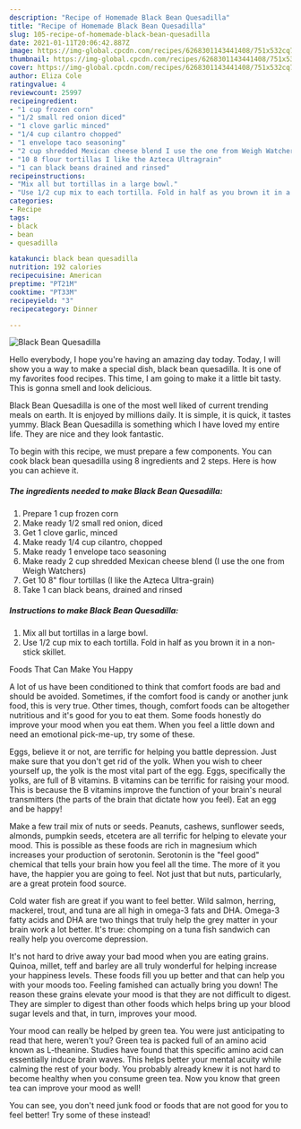 ```yaml
---
description: "Recipe of Homemade Black Bean Quesadilla"
title: "Recipe of Homemade Black Bean Quesadilla"
slug: 105-recipe-of-homemade-black-bean-quesadilla
date: 2021-01-11T20:06:42.887Z
image: https://img-global.cpcdn.com/recipes/6268301143441408/751x532cq70/black-bean-quesadilla-recipe-main-photo.jpg
thumbnail: https://img-global.cpcdn.com/recipes/6268301143441408/751x532cq70/black-bean-quesadilla-recipe-main-photo.jpg
cover: https://img-global.cpcdn.com/recipes/6268301143441408/751x532cq70/black-bean-quesadilla-recipe-main-photo.jpg
author: Eliza Cole
ratingvalue: 4
reviewcount: 25997
recipeingredient:
- "1 cup frozen corn"
- "1/2 small red onion diced"
- "1 clove garlic minced"
- "1/4 cup cilantro chopped"
- "1 envelope taco seasoning"
- "2 cup shredded Mexican cheese blend I use the one from Weigh Watchers"
- "10 8 flour tortillas I like the Azteca Ultragrain"
- "1 can black beans drained and rinsed"
recipeinstructions:
- "Mix all but tortillas in a large bowl."
- "Use 1/2 cup mix to each tortilla. Fold in half as you brown it in a non-stick skillet."
categories:
- Recipe
tags:
- black
- bean
- quesadilla

katakunci: black bean quesadilla 
nutrition: 192 calories
recipecuisine: American
preptime: "PT21M"
cooktime: "PT33M"
recipeyield: "3"
recipecategory: Dinner

---
```



![Black Bean Quesadilla](https://img-global.cpcdn.com/recipes/6268301143441408/751x532cq70/black-bean-quesadilla-recipe-main-photo.jpg)

Hello everybody, I hope you're having an amazing day today. Today, I will show you a way to make a special dish, black bean quesadilla. It is one of my favorites food recipes. This time, I am going to make it a little bit tasty. This is gonna smell and look delicious.



Black Bean Quesadilla is one of the most well liked of current trending meals on earth. It is enjoyed by millions daily. It is simple, it is quick, it tastes yummy. Black Bean Quesadilla is something which I have loved my entire life. They are nice and they look fantastic.


To begin with this recipe, we must prepare a few components. You can cook black bean quesadilla using 8 ingredients and 2 steps. Here is how you can achieve it.

<!--inarticleads1-->

##### The ingredients needed to make Black Bean Quesadilla:

1. Prepare 1 cup frozen corn
1. Make ready 1/2 small red onion, diced
1. Get 1 clove garlic, minced
1. Make ready 1/4 cup cilantro, chopped
1. Make ready 1 envelope taco seasoning
1. Make ready 2 cup shredded Mexican cheese blend (I use the one from Weigh Watchers)
1. Get 10 8&#34; flour tortillas (I like the Azteca Ultra-grain)
1. Take 1 can black beans, drained and rinsed




<!--inarticleads2-->

##### Instructions to make Black Bean Quesadilla:

1. Mix all but tortillas in a large bowl.
1. Use 1/2 cup mix to each tortilla. Fold in half as you brown it in a non-stick skillet.




Foods That Can Make You Happy


A lot of us have been conditioned to think that comfort foods are bad and should be avoided. Sometimes, if the comfort food is candy or another junk food, this is very true. Other times, though, comfort foods can be altogether nutritious and it's good for you to eat them. Some foods honestly do improve your mood when you eat them. When you feel a little down and need an emotional pick-me-up, try some of these.

Eggs, believe it or not, are terrific for helping you battle depression. Just make sure that you don't get rid of the yolk. When you wish to cheer yourself up, the yolk is the most vital part of the egg. Eggs, specifically the yolks, are full of B vitamins. B vitamins can be terrific for raising your mood. This is because the B vitamins improve the function of your brain's neural transmitters (the parts of the brain that dictate how you feel). Eat an egg and be happy!

Make a few trail mix of nuts or seeds. Peanuts, cashews, sunflower seeds, almonds, pumpkin seeds, etcetera are all terrific for helping to elevate your mood. This is possible as these foods are rich in magnesium which increases your production of serotonin. Serotonin is the "feel good" chemical that tells your brain how you feel all the time. The more of it you have, the happier you are going to feel. Not just that but nuts, particularly, are a great protein food source.

Cold water fish are great if you want to feel better. Wild salmon, herring, mackerel, trout, and tuna are all high in omega-3 fats and DHA. Omega-3 fatty acids and DHA are two things that truly help the grey matter in your brain work a lot better. It's true: chomping on a tuna fish sandwich can really help you overcome depression. 

It's not hard to drive away your bad mood when you are eating grains. Quinoa, millet, teff and barley are all truly wonderful for helping increase your happiness levels. These foods fill you up better and that can help you with your moods too. Feeling famished can actually bring you down! The reason these grains elevate your mood is that they are not difficult to digest. They are simpler to digest than other foods which helps bring up your blood sugar levels and that, in turn, improves your mood.

Your mood can really be helped by green tea. You were just anticipating to read that here, weren't you? Green tea is packed full of an amino acid known as L-theanine. Studies have found that this specific amino acid can essentially induce brain waves. This helps better your mental acuity while calming the rest of your body. You probably already knew it is not hard to become healthy when you consume green tea. Now you know that green tea can improve your mood as well!

You can see, you don't need junk food or foods that are not good for you to feel better! Try some of these instead!

